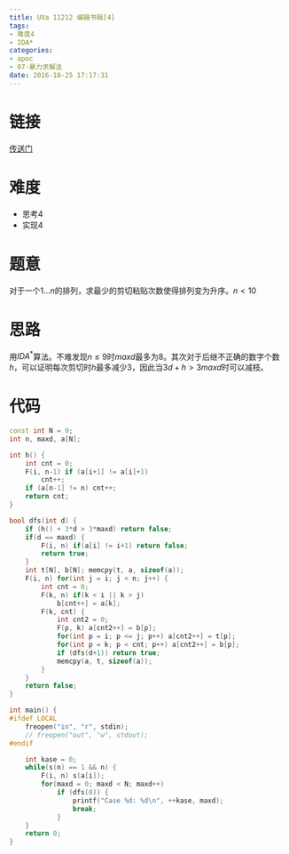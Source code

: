 ```yaml
---
title: UVa 11212 编辑书稿[4]
tags:
- 难度4
- IDA*
categories:
- apoc
- 07-暴力求解法
date: 2016-10-25 17:17:31
---
```

# 链接
[传送门](https://uva.onlinejudge.org/index.php?option=com_onlinejudge&Itemid=8&category=24&page=show_problem&problem=2153)

# 难度
- 思考$4$
- 实现$4$

# 题意
对于一个$1...n$的排列，求最少的剪切粘贴次数使得排列变为升序。$n<10$

# 思路
用$IDA^{*}$算法。不难发现$n\leqslant 9$时$maxd$最多为$8$。其次对于后继不正确的数字个数$h$，可以证明每次剪切时$h$最多减少$3$，因此当$3d+h>3maxd$时可以减枝。

# 代码
```cpp
const int N = 9;
int n, maxd, a[N];

int h() {
	int cnt = 0;
	F(i, n-1) if (a[i+1] != a[i]+1)
		cnt++;
	if (a[n-1] != n) cnt++;
	return cnt;
}

bool dfs(int d) {
	if (h() + 3*d > 3*maxd) return false;
	if(d == maxd) {
		F(i, n) if(a[i] != i+1) return false;
		return true;
	}
	int t[N], b[N]; memcpy(t, a, sizeof(a));
	F(i, n) for(int j = i; j < n; j++) {
		int cnt = 0;
		F(k, n) if(k < i || k > j) 
			b[cnt++] = a[k];
		F(k, cnt) {
			int cnt2 = 0;
			F(p, k) a[cnt2++] = b[p];
			for(int p = i; p <= j; p++) a[cnt2++] = t[p];
			for(int p = k; p < cnt; p++) a[cnt2++] = b[p];
			if (dfs(d+1)) return true;
			memcpy(a, t, sizeof(a));
		}
	}
	return false;
}

int main() {
#ifdef LOCAL
    freopen("in", "r", stdin);
    // freopen("out", "w", stdout);
#endif

    int kase = 0;
	while(s(n) == 1 && n) {
		F(i, n) s(a[i]);
		for(maxd = 0; maxd < N; maxd++) 
			if (dfs(0)) {
				printf("Case %d: %d\n", ++kase, maxd);
				break;
			}
	}
	return 0;
}
```